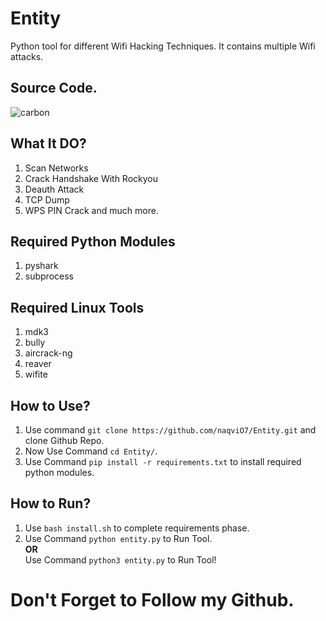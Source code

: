 # Entity
Python tool for different Wifi Hacking Techniques. It contains multiple Wifi attacks.

## Source Code.
![carbon](https://user-images.githubusercontent.com/79792270/168390254-b110c5a8-240f-4c6b-82f2-92b44493a2b9.png)

## What It DO?
1. Scan Networks
2. Crack Handshake With Rockyou 
3. Deauth Attack 
4. TCP Dump 
5. WPS PIN Crack and much more.

## Required Python Modules
1. pyshark
2. subprocess

## Required Linux Tools
1. mdk3
2. bully
3. aircrack-ng
4. reaver
5. wifite

## How to Use?
1. Use command `git clone https://github.com/naqviO7/Entity.git` and clone Github Repo.
2. Now Use Command `cd Entity/`.
3. Use Command `pip install -r requirements.txt` to install required python modules.

## How to Run?
1. Use `bash install.sh` to complete requirements phase.
2. Use Command `python entity.py` to Run Tool.\
                    **OR** \
   Use Command `python3 entity.py` to Run Tool!
#
# Don't Forget to Follow my Github.
